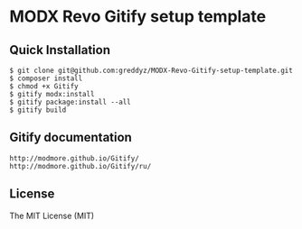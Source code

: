 MODX Revo Gitify setup template 
======

## Quick Installation

```` shell
$ git clone git@github.com:greddyz/MODX-Revo-Gitify-setup-template.git
$ composer install
$ chmod +x Gitify
$ gitify modx:install
$ gitify package:install --all
$ gitify build
````

## Gitify documentation
````shell 
http://modmore.github.io/Gitify/
http://modmore.github.io/Gitify/ru/
````

## License

The MIT License (MIT)